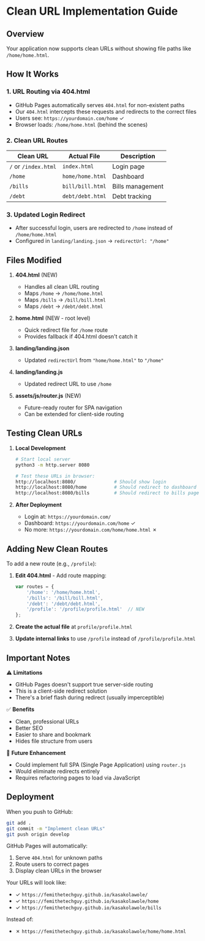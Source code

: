 # Clean URL Implementation Guide

## Overview
Your application now supports clean URLs without showing file paths like `/home/home.html`.

## How It Works

### 1. URL Routing via 404.html
- GitHub Pages automatically serves `404.html` for non-existent paths
- Our `404.html` intercepts these requests and redirects to the correct files
- Users see: `https://yourdomain.com/home` ✓
- Browser loads: `/home/home.html` (behind the scenes)

### 2. Clean URL Routes

| Clean URL | Actual File | Description |
|-----------|-------------|-------------|
| `/` or `/index.html` | `index.html` | Login page |
| `/home` | `home/home.html` | Dashboard |
| `/bills` | `bill/bill.html` | Bills management |
| `/debt` | `debt/debt.html` | Debt tracking |

### 3. Updated Login Redirect
- After successful login, users are redirected to `/home` instead of `/home/home.html`
- Configured in `landing/landing.json` → `redirectUrl: "/home"`

## Files Modified

1. **404.html** (NEW)
   - Handles all clean URL routing
   - Maps `/home` → `/home/home.html`
   - Maps `/bills` → `/bill/bill.html`
   - Maps `/debt` → `/debt/debt.html`

2. **home.html** (NEW - root level)
   - Quick redirect file for `/home` route
   - Provides fallback if 404.html doesn't catch it

3. **landing/landing.json**
   - Updated `redirectUrl` from `"home/home.html"` to `"/home"`

4. **landing/landing.js**
   - Updated redirect URL to use `/home`

5. **assets/js/router.js** (NEW)
   - Future-ready router for SPA navigation
   - Can be extended for client-side routing

## Testing Clean URLs

1. **Local Development**
   ```bash
   # Start local server
   python3 -m http.server 8080
   
   # Test these URLs in browser:
   http://localhost:8080/              # Should show login
   http://localhost:8080/home          # Should redirect to dashboard
   http://localhost:8080/bills         # Should redirect to bills page
   ```

2. **After Deployment**
   - Login at: `https://yourdomain.com/`
   - Dashboard: `https://yourdomain.com/home` ✓
   - No more: `https://yourdomain.com/home/home.html` ✗

## Adding New Clean Routes

To add a new route (e.g., `/profile`):

1. **Edit 404.html** - Add route mapping:
   ```javascript
   var routes = {
       '/home': '/home/home.html',
       '/bills': '/bill/bill.html',
       '/debt': '/debt/debt.html',
       '/profile': '/profile/profile.html'  // NEW
   };
   ```

2. **Create the actual file** at `profile/profile.html`

3. **Update internal links** to use `/profile` instead of `/profile/profile.html`

## Important Notes

⚠️ **Limitations**
- GitHub Pages doesn't support true server-side routing
- This is a client-side redirect solution
- There's a brief flash during redirect (usually imperceptible)

✅ **Benefits**
- Clean, professional URLs
- Better SEO
- Easier to share and bookmark
- Hides file structure from users

🔧 **Future Enhancement**
- Could implement full SPA (Single Page Application) using `router.js`
- Would eliminate redirects entirely
- Requires refactoring pages to load via JavaScript

## Deployment

When you push to GitHub:
```bash
git add .
git commit -m "Implement clean URLs"
git push origin develop
```

GitHub Pages will automatically:
1. Serve `404.html` for unknown paths
2. Route users to correct pages
3. Display clean URLs in the browser

Your URLs will look like:
- ✓ `https://femithetechguy.github.io/kasakolawole/`
- ✓ `https://femithetechguy.github.io/kasakolawole/home`
- ✓ `https://femithetechguy.github.io/kasakolawole/bills`

Instead of:
- ✗ `https://femithetechguy.github.io/kasakolawole/home/home.html`
